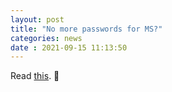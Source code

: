 ```yaml
---
layout: post
title: "No more passwords for MS?" 
categories: news
date : 2021-09-15 11:13:50
---
```


Read [this](https://www.engadget.com/microsoft-account-password-authenticator-130021174.html). 🔐